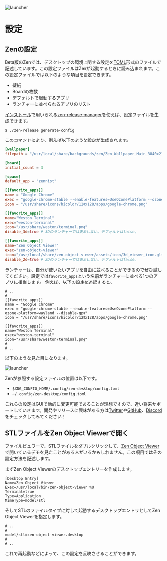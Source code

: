 
![launcher](launcher.png "image_tooltip")

# 設定

## Zenの設定

Beta版のZenでは、デスクトップの環境に関する設定を[TOML](https://toml.io/ja/)形式のファイルで記述しています。この設定ファイルはZenが起動するときに読み込まれます。この設定ファイルでは以下のような項目を設定できます。
- 壁紙
- Boardの枚数
- デフォルトで起動するアプリ
- ランチャーに並べられるアプリのリスト

[インストール](installation)で用いられる[zen-release-manager](https://github.com/zwin-project/zen-release-manager)を使えば、設定ファイルを生成できます。
```
$ ./zen-release generate-config
```
このコマンドにより、例えば以下のような設定が生成されます。
```:~/.config/zen-desktop/config.toml
[wallpaper]
filepath = "/usr/local/share/backgrounds/zen/Zen_Wallpaper_Main_3840x2160.png"

[board]
initial_count = 3

[space]
default_app = "zennist"

[[favorite_apps]]
name = "Google Chrome"
exec = "google-chrome-stable --enable-features=UseOzonePlatform --ozone-platform=wayland --disable-gpu"
icon = "/usr/share/icons/hicolor/128x128/apps/google-chrome.png"

[[favorite_apps]]
name="Weston Terminal"
exec="weston-terminal"
icon="/usr/share/weston/terminal.png"
disable_3d=true # 3Dのランチャーでは表示しない。デフォルトはfalse。

[[favorite_apps]]
name="Zen Object Viewer"
exec="zen-object-viewer"
icon="/usr/local/share/zen-object-viewer/assets/icon/3d_viewer_icon.gltf"
disable_2d=true # 2Dのランチャーでは表示しない。デフォルトはfalse。
```

ランチャーは、自分が使いたいアプリを自由に並べることができるのでぜひ試してください。設定では`favorite_apps`という名前がランチャーに並べる1つのアプリに相当します。
例えば、以下の設定を追記すると、
```
# ..
#
[[favorite_apps]]
name = "Google Chrome"
exec = "google-chrome-stable --enable-features=UseOzonePlatform --ozone-platform=wayland --disable-gpu"
icon = "/usr/share/icons/hicolor/128x128/apps/google-chrome.png"

[[favorite_apps]]
name="Weston Terminal"
exec="weston-terminal"
icon="/usr/share/weston/terminal.png"
#
# ..
```

以下のような見た目になります。

![launcher](launcher.png "image_tooltip")


Zenが参照する設定ファイルの位置は以下です。
- `$XDG_CONFIG_HOME/.config/zen-desktop/config.toml`
- `~/.config/zen-desktop/config.toml`


これらの設定はGUIで動的に変更可能であることが理想ですので、近い将来サポートしていきます。開発やリリースに興味がある方は[Twitter](https://twitter.com/zwin_project)や[GitHub](https://github.com/zwin-project)、[Discord](http://discord.gg/PPJEFrdE9f)をチェックしてみてください！

## STLファイルをZen Object Viewerで開く

ファイルビュワーで、STLファイルをダブルクリックして、[Zen Object Viewer](https://github.com/zwin-project/zen-object-viewer)で開いているデモを見たことがある人がいるかもしれません。この項目ではその設定方法を記述します。

まずZen Object Viewerのデスクトップエントリーを作成します。
```:/usr/share/applications/zen-object-viewer.desktop
[Desktop Entry]
Name=Zen Object Viewer
Exec=/usr/local/bin/zen-object-viewer %U
Terminal=true
Type=Application
MimeType=model/stl
```

そしてSTLのファイルタイプに対して起動するデスクトップエントリとしてZen Object Viewerを指定します。

```:~/.config/mimeapps.list
# ..
#
model/stl=zen-object-viewer.desktop
#
# ..
```

これで再起動などによって、この設定を反映させることができます。
